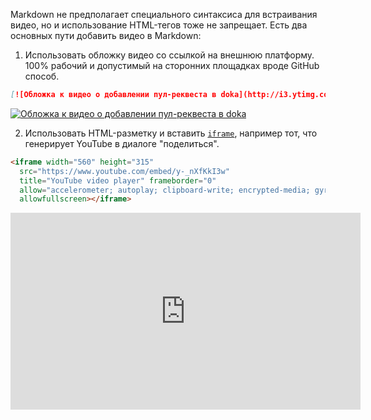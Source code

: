 Markdown не предполагает специального синтаксиса для встраивания видео, но и использование HTML-тегов тоже не запрещает. Есть два основных пути добавить видео в Markdown:

1. Использовать обложку видео со ссылкой на внешнюю платформу. 100% рабочий и допустимый на сторонних площадках вроде GitHub способ.

```markdown
[![Обложка к видео о добавлении пул-реквеста в doka](http://i3.ytimg.com/vi/y-_nXfKkI3w/hqdefault.jpg)](https://www.youtube.com/watch?v=y-_nXfKkI3w "Дока — как добавить пул-реквест со статьёй, на примере CSS-свойства tab-size")
```

[![Обложка к видео о добавлении пул-реквеста в doka](http://i3.ytimg.com/vi/y-_nXfKkI3w/hqdefault.jpg)](https://www.youtube.com/watch?v=y-_nXfKkI3w "Дока — как добавить пул-реквест со статьёй, на примере CSS-свойства tab-size")

2. Использовать HTML-разметку и вставить [`iframe`](/html/iframe/), например тот, что генерирует YouTube в диалоге "поделиться".

```markdown
<iframe width="560" height="315"
  src="https://www.youtube.com/embed/y-_nXfKkI3w"
  title="YouTube video player" frameborder="0"
  allow="accelerometer; autoplay; clipboard-write; encrypted-media; gyroscope; picture-in-picture"
  allowfullscreen></iframe>
```

<iframe
  width="560"
  height="315"
  src="https://www.youtube.com/embed/y-_nXfKkI3w"
  title="YouTube video player"
  frameborder="0"
  allow="accelerometer; autoplay; clipboard-write; encrypted-media; gyroscope; picture-in-picture"
  allowfullscreen></iframe>
